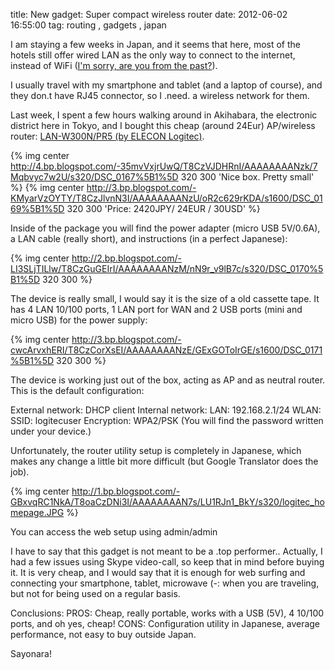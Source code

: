 title: New gadget: Super compact wireless router
date: 2012-06-02 16:55:00
tag: routing , gadgets , japan

I am staying a few weeks in Japan, and it seems that here, most of the hotels still offer wired LAN as the only way to connect to the internet, instead of WiFi ([I'm sorry, are you from the past?](http://www.youtube.com/watch?v=TKYQ5ibxslI)).

I usually travel with my smartphone and tablet (and a laptop of course), and they don.t have RJ45 connector, so I .need. a wireless network for them.

Last week, I spent a few hours walking around in Akihabara, the electronic district here in Tokyo, and I bought this cheap (around 24Eur) AP/wireless router: [LAN-W300N/PR5 (by ELECON Logitec)](http://www.logitec.co.jp/products/network/wireless_home.html).

{% img center http://4.bp.blogspot.com/-35mvVxjrUwQ/T8CzVJDHRnI/AAAAAAAANzk/7Mqbvyc7w2U/s320/DSC_0167%5B1%5D 320 300 'Nice box. Pretty small' %}
{% img center http://3.bp.blogspot.com/-KMyarVzOYTY/T8CzJlvnN3I/AAAAAAAANzU/oR2c629rKDA/s1600/DSC_0169%5B1%5D 320 300 'Price: 2420JPY/ 24EUR / 30USD' %}

Inside of the package you will find the power adapter (micro USB 5V/0.6A), a LAN cable (really short), and instructions (in a perfect Japanese):

{% img center http://2.bp.blogspot.com/-LI3SLjTILlw/T8CzGuGEIrI/AAAAAAAANzM/nN9r_v9lB7c/s320/DSC_0170%5B1%5D 320 300 %}

The device is really small, I would say it is the size of a old cassette tape. It has 4 LAN 10/100 ports, 1  LAN port for WAN and 2 USB ports (mini and micro USB) for the power supply:

{% img center http://3.bp.blogspot.com/-cwcArvxhERI/T8CzCorXsEI/AAAAAAAANzE/GExGOToIrGE/s1600/DSC_0171%5B1%5D 320 300 %}

The device is working just out of the box, acting as AP and as neutral router. This is the default configuration:

External network: 
	DHCP client
Internal network:
	LAN: 192.168.2.1/24
WLAN:</BR>
	SSID: logitecuser
	Encryption: WPA2/PSK (You will find the password written under your device.)</BR>

Unfortunately, the router utility setup is completely in Japanese, which makes any change a little bit more difficult (but Google Translator does the job).

{% img center http://1.bp.blogspot.com/-GBxvqRC1NkA/T8oaCzDNi3I/AAAAAAAAN7s/LU1RJn1_BkY/s320/logitec_homepage.JPG  %}

You can access the web setup using admin/admin

I have to say that this gadget is not meant to be a .top performer.. Actually, I had a few issues using Skype video-call, so keep that in mind before buying it. It is very cheap, and I would say that it is enough for web surfing and connecting your smartphone, tablet, microwave (-: when you are traveling, but not for being used on a regular basis.

Conclusions:
PROS: Cheap, really portable, works with a USB (5V), 4 10/100 ports, and oh yes, cheap!
CONS: Configuration utility in Japanese, average performance, not easy to buy outside Japan.

Sayonara!
